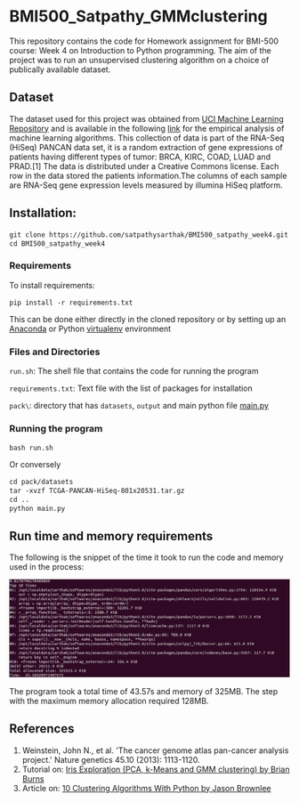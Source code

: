 # BMI500_Satpathy_GMMclustering

This repository contains the code for Homework assignment for BMI-500 course: Week 4 on Introduction to Python programming. The aim of the project was to run an unsupervised clustering algorithm on a choice of publically available dataset. 

## Dataset

The dataset used for this project was obtained from [UCI Machine Learning Repository](https://archive.ics.uci.edu/ml/datasets.php) and is available in the following [link](https://archive.ics.uci.edu/ml/datasets/gene+expression+cancer+RNA-Seq) for the empirical analysis of machine learning algorithms. 
This collection of data is part of the RNA-Seq (HiSeq) PANCAN data set, it is a random extraction of gene expressions of patients having different types of tumor: BRCA, KIRC, COAD, LUAD and PRAD.[1] The data is distributed under a Creative Commons license. Each row in the data stored the patients information.The columns of each sample are RNA-Seq gene expression levels measured by illumina HiSeq platform.

## Installation:

```install
git clone https://github.com/satpathysarthak/BMI500_satpathy_week4.git
cd BMI500_satpathy_week4
```

### Requirements

To install requirements:

```setup
pip install -r requirements.txt
```
This can be done either directly in the cloned repository or by setting up an [Anaconda](https://docs.conda.io/projects/conda/en/latest/user-guide/tasks/manage-environments.html) or Python [virtualenv](https://virtualenv.pypa.io/en/stable/user_guide.html) environment

### Files and Directories
`run.sh`: The shell file that contains the code for running the program

`requirements.txt`: Text file with the list of packages for installation

`pack\`: directory that has `datasets`, `output` and main python file [main.py](https://github.com/satpathysarthak/BMI500_satpathy_week4/blob/main/pack/main.py)

### Running the program

```pipeline
bash run.sh
```
Or conversely 

```pipeline2
cd pack/datasets
tar -xvzf TCGA-PANCAN-HiSeq-801x20531.tar.gz
cd ..
python main.py
```
## Run time and memory requirements

The following is the snippet of the time it took to run the code and memory used in the process:

![Run_Mem](runtime_mem.png)

The program took a total time of 43.57s and memory of 325MB. The step with the maximum memory allocation required 128MB.


## References
1. Weinstein, John N., et al. 'The cancer genome atlas pan-cancer analysis project.' Nature genetics 45.10 (2013): 1113-1120.
2. Tutorial on: [Iris Exploration (PCA, k-Means and GMM clustering) by Brian Burns](https://www.kaggle.com/bburns/iris-exploration-pca-k-means-and-gmm-clustering)
3. Article on: [10 Clustering Algorithms With Python by Jason Brownlee](https://machinelearningmastery.com/clustering-algorithms-with-python/)
